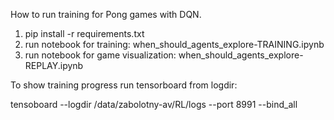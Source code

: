 How to run training for Pong games with DQN.
1) pip install -r requirements.txt
2) run notebook for training: when_should_agents_explore-TRAINING.ipynb
3) run notebook for game visualization: when_should_agents_explore-REPLAY.ipynb

To show training progress run tensorboard from logdir:

tensoboard --logdir /data/zabolotny-av/RL/logs --port 8991 --bind_all
